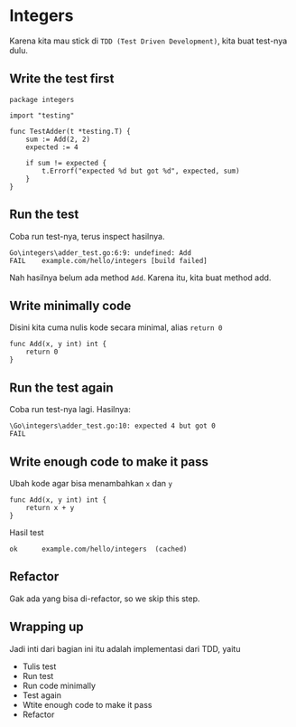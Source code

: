 # Integers

Karena kita mau stick di `TDD (Test Driven Development)`, kita buat test-nya dulu.


## Write the test first

```
package integers

import "testing"

func TestAdder(t *testing.T) {
	sum := Add(2, 2)
	expected := 4

	if sum != expected {
		t.Errorf("expected %d but got %d", expected, sum)
	}
}
```

## Run the test

Coba run test-nya, terus inspect hasilnya.

```
Go\integers\adder_test.go:6:9: undefined: Add
FAIL	example.com/hello/integers [build failed]
```

Nah hasilnya belum ada method `Add`. Karena itu, kita buat method add.


## Write minimally code

Disini kita cuma nulis kode secara minimal, alias `return 0`

```
func Add(x, y int) int {
	return 0
}
```

## Run the test again

Coba run test-nya lagi. Hasilnya:

```
\Go\integers\adder_test.go:10: expected 4 but got 0
FAIL
```


## Write enough code to make it pass

Ubah kode agar bisa menambahkan `x` dan `y`

```
func Add(x, y int) int {
	return x + y
}
```

Hasil test
```
ok  	example.com/hello/integers	(cached)
```


## Refactor

Gak ada yang bisa di-refactor, so we skip this step.


## Wrapping up

Jadi inti dari bagian ini itu adalah implementasi dari TDD, yaitu

- Tulis test
- Run test
- Run code minimally
- Test again
- Wtite enough code to make it pass
- Refactor
